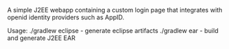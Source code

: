 A simple J2EE webapp containing a custom login page that integrates with openid identity providers such as AppID.

Usage:
./gradlew eclipse - generate eclipse artifacts
./gradlew ear - build and generate J2EE EAR
